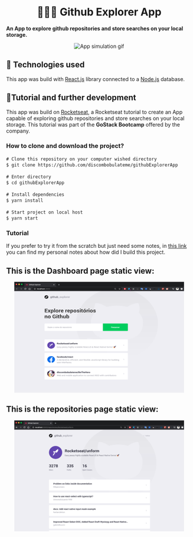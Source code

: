 <h1 align="center">🕵🏻‍♀️ Github Explorer App</h1>
 
<strong align="center">
  An App to explore github repositories and store searches on your local storage.
</strong>
<br>

<p align="center">
  <img alt="App simulation gif" src="github-explorer.gif">
</p>


## 💾 Technologies used

This app was build with [React.js](https://reactjs.org/) library connected to a [Node.js](https://nodejs.org/en/) database. 
</br>

## 📃Tutorial and further development

This app was build on [Rocketseat](https://rocketseat.com.br/), a Rocketseat tutorial to create an App capable of exploring github repositories and store searches on your local storage. This tutorial was part of the **GoStack Bootcamp** offered by the company.
</br>

### How to clone and download the project?

```
# Clone this repository on your computer wished directory
$ git clone https://github.com/discombobulateme/githubExplorerApp

# Enter directory
$ cd githubExplorerApp

# Install dependencies
$ yarn install

# Start project on local host
$ yarn start

```

### Tutorial
If you prefer to try it from the scratch but just need some notes, in [this link](https://github.com/discombobulateme/githubExplorerApp/blob/master/README_Creating%20a%20ReactApp.md) you can find my personal notes about how did I build this project. 

## This is the Dashboard page static view:

<p align="center">
  <img width="460" height="300" src="README_Creating%20a%20ReactApp/Screen_Shot_2020-04-27_at_16.26.52.png">
</p>

## This is the repositories page static view:

<p align="center">
  <img width="460" height="300" src="README_Creating%20a%20ReactApp/Screen_Shot_2020-04-27_at_16.45.48.png">
</p>
